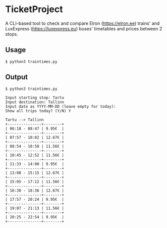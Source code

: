 # TicketProject

A CLI-based tool to check and compare Elron (https://elron.ee) trains' and LuxExpress (https://luxexpress.eu) buses' timetables and prices between 2 stops.

## Usage

```
$ python3 traintimes.py
```

## Output

```
$ python3 traintimes.py

Input starting stop: Tartu
Input destination: Tallinn
Input date as YYYY-MM-DD (leave empty for today): 
Show all trips today? (Y/N) Y

Tartu --> Tallinn
+---------------+--------+
| 06:18 - 08:47 | 9.95€  |
+---------------+--------+
| 07:57 - 10:02 | 12.67€ |
+---------------+--------+
| 08:54 - 10:58 | 11.56€ |
+---------------+--------+
| 10:45 - 12:52 | 11.56€ |
+---------------+--------+
| 11:33 - 14:00 | 9.95€  |
+---------------+--------+
| 13:08 - 15:15 | 12.67€ |
+---------------+--------+
| 15:05 - 17:12 | 11.56€ |
+---------------+--------+
| 16:30 - 18:36 | 12.67€ |
+---------------+--------+
| 17:57 - 20:24 | 9.95€  |
+---------------+--------+
| 19:07 - 21:13 | 11.56€ |
+---------------+--------+
| 20:25 - 22:54 | 9.95€  |
+---------------+--------+

```
